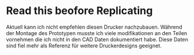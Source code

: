 # Read this beofore Replicating

Aktuell kann ich nicht empfehlen diesen Drucker nachzubauen. Während der Montage des Prototypen musste ich viele modifikationen an den Teilen vornehmen die ich nicht in den CAD Daten dokumentiert habe. Diese Daten sind fiel mehr als Referenz für weitere Druckerdesigns geeignet.



